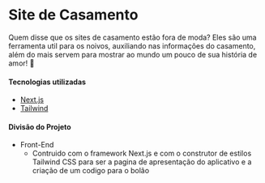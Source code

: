 # Site de Casamento

Quem disse que os sites de casamento estão fora de moda? Eles são uma ferramenta util para os noivos, auxiliando nas informações do casamento, além do mais servem para mostrar ao mundo um pouco de sua história de amor! 💍

#### Tecnologias utilizadas
- [Next.js](https://nextjs.org/)
- [Tailwind](https://tailwindcss.com/)

#### Divisão do Projeto
- Front-End
  - Contruido com o framework Next.js e com o construtor de estilos Tailwind CSS para ser a pagina de apresentação do aplicativo e a criação de um codigo para o bolão
  
